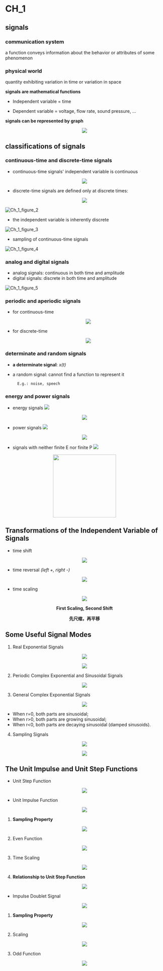 # CH_1

## signals

### communication system

a function conveys information about the behavior or attributes of some phenomenon

### physical world

quantity exhibiting variation in time or variation in space

**signals are mathematical functions**

- Independent variable = time

- Dependent variable = voltage, flow rate, sound pressure, ...

**signals can be represented by graph**

<div align = center><img src ="/assets/Ch_1_figure_1.png"></div>

## classifications of signals

### continuous-time and discrete-time signals

- continuous-time signals' independent variable is continuous

<div align=center><img src="https://latex.codecogs.com/svg.latex?x%28t%29%20%3D%20e%5Et"/></div>

- discrete-time signals are defined only at discrete times:

<div align=center><img src="https://latex.codecogs.com/svg.latex?x%5Bn%5D%20%3D%202%5En"/></div>

![Ch_1_figure_2](assets/Ch_1_figure_2.png)

- the independent variable is inherently discrete

![Ch_1_figure_3](assets/Ch_1_figure_3.png)

- sampling of continuous-time signals

![Ch_1_figure_4](assets/Ch_1_figure_4.png)

### analog and digital signals

- analog signals: continuous in both time and amplitude
- digital signals: discrete in both time and amplitude

![Ch_1_figure_5](assets/Ch_1_figure_5.png)

### periodic and aperiodic signals

- for continuous-time

  <center><img src = "https://latex.codecogs.com/svg.latex?%5Cinline%20x%28t%29%20%3D%20x%28t&plus;T%29"></center>

- for discrete-time
  <center><img src = "https://latex.codecogs.com/svg.latex?%5Cinline%20x%5Bn%5D%3Dx%5Bn&plus;N%5D"></center>

### determinate and random signals

- **a determinate signal**: _x(t)_

- a random signal: cannot find a function to represent it

        E.g.: noise, speech

### energy and power signals

- energy signals <img src = "https://latex.codecogs.com/svg.latex?%5Cinline%200%3CE%3C%5Cinfty%2C%5C%3BP%5Cto0">

<center><img src = "/assets/Ch_1_figure_6.png"></center>

- power signals <img src="https://latex.codecogs.com/svg.latex?%5Cinline%200%3CP%3C%5Cinfty%2C%5C%3BE%5Cto%5Cinfty">

<center><img src="/assets/Ch_1_figure_7.png"></center>

- signals with neither finite E nor finite P <img src = "https://latex.codecogs.com/svg.latex?%5Cinline%20E%5Cto%5Cinfty%2C%5C%3BP%5Cto%5Cinfty">

<center><img height = 200 src = "/assets/Ch_1_figure_8.png"></center>

## Transformations of the Independent Variable of Signals

- time shift

<center><img src = "https://latex.codecogs.com/svg.latex?x%28t%29%20%5Cto%20x%28t-t_0%29"></center>

- time reversal _(left +, right -)_

<center><img src="https://latex.codecogs.com/svg.latex?x%28t%29%20%5Cto%20x%28-t%29"></center>

- time scaling

<center><img src = "https://latex.codecogs.com/svg.latex?x%28t%29%20%5Cto%20x%28k_0t%29">

**First Scaling, Second Shift**

**先尺缩，再平移**</center>

## Some Useful Signal Modes

1. Real Exponential Signals

<center><img src="https://latex.codecogs.com/svg.latex?x%28t%29%20%3D%20Ce%5E%7Bat%7D">

<img src = "/assets/Ch_1_figure_9.png"></center>

2. Periodic Complex Exponential and Sinusoidal Signals

<center><img src = "https://latex.codecogs.com/svg.latex?x%28t%29%20%3D%20Ce%5E%7Bj%5Comega_0t%7D"></center>

3. General Complex Exponential Signals

<center><img src = "https://latex.codecogs.com/svg.latex?%5C%5CC%20%3D%20%7CC%7Ce%5E%7Bj%5Ctheta%7D%2C%5C%3Ba%3Dr&plus;j%5Comega_0%5Cvspace%7B3ex%7D%20%5C%5CCe%5E%7Bat%7D%3D%7CC%7Ce%5E%7Bj%5Ctheta%7De%5E%7B%28r&plus;j%5Comega_0%29t%7D%3D%7CC%7Ce%5E%7Brt%7De%5E%7Bj%28%5Comega_0t&plus;%5Ctheta%29%7D%5Cvspace%7B3ex%7D%20%5C%5CCe%5E%7Bat%7D%3D%20%7CC%7Ce%5E%7Brt%7D%28%5Ccos%7B%28%5Comega_0t&plus;%5Ctheta%29%7D&plus;j%5Csin%7B%28%5Comega_0t&plus;%5Ctheta%29%7D%29"></center>

- When r=0, both parts are sinusoidal; 
- When r>0, both parts are growing sinusoidal;
- When r<0, both parts are decaying sinusoidal (damped sinusoids).

4. Sampling Signals

<center><img src = "https://latex.codecogs.com/svg.latex?Sa%28t%29%20%3D%20%5Cfrac%7B%5Csin%7Bt%7D%7D%7Bt%7D">

<img src = "https://www5a.wolframalpha.com/Calculate/MSP/MSP25731aggid5g7g1463ad000066e36f1193idbhha?MSPStoreType=image/gif&s=28"></center>

## The Unit Impulse and Unit Step Functions

- Unit Step Function

<center><img src = "/assets/Ch_1_figure_10.png"></center>

- Unit Impulse Function

<center><img src = "/assets/Ch_1_figure_11.png"></center>

1. **Sampling Property**

<center><img src = "/assets/Ch_1_figure_12.png"></center>

2. Even Function

<center><img src = "https://latex.codecogs.com/svg.latex?%5Cdelta%28t%29%3D%5Cdelta%28-t%29"></center>

3. Time Scaling

<center><img src = "https://latex.codecogs.com/svg.latex?%5Cdelta%28kt%29%3D%5Cfrac%7B1%7D%7B%7Ck%7C%7D%5Cdelta%28t%29"></center>

4. **Relationship to Unit Step Function**

<center><img src = "https://latex.codecogs.com/svg.latex?u%28t%29%3D%5Cint_%7B-%5Cinfty%7D%5E%7Bt%7D%7B%5Cdelta%28%5Ctau%29%5Cmathrm%7Bd%7D%5Ctau%7D%20%5Cquad%20%5Cdelta%28t%29%3D%5Cfrac%7B%5Cmathrm%7Bd%7Du%28t%29%7D%7B%5Cmathrm%7Bd%7Dt%7D"></center>

- Impulse Doublet Signal 

<center><img src = "/assets/Ch_1_figure_13.png"></center>

1. **Sampling Property**

<center><img src = "https://latex.codecogs.com/svg.latex?%5C%5Cx%28t%29%20%3D%20%5Cdelta%27%28t-t_0%29%3Dx%28t_0%29%5Cdelta%27%28t-t_0%29-x%27%28t_0%29%5Cdelta%28t-t_0%29%5Cvspace%7B3ex%7D%20%5C%5C%5Cint_%7B-%5Cinfty%7D%5E%7B%5Cinfty%7Dx%28t_0%29%5Cdelta%27%28t-t_0%29%5Cmathrm%7Bd%7Dt%3D-x%27%28t_0%29"></center>

2. Scaling

<center><img src = "https://latex.codecogs.com/svg.latex?%5Cdelta%27%28kt%29%3D%5Cfrac%7B1%7D%7Bk%7Ck%7C%7D%5Cdelta%27%28t%29%2C%5C%3Bk%5Cneq0"></center>

3. Odd Function

<center><img src = "https://latex.codecogs.com/svg.latex?%5Cdelta%27%28t%29%3D-%5Cdelta%27%28-t%29"></center>